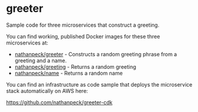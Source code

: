 # greeter

Sample code for three microservices that construct a greeting.

You can find working, published Docker images for these three microservices at:

* [nathanpeck/greeter](https://hub.docker.com/r/nathanpeck/greeter/) - Constructs a random greeting phrase from a greeting and a name.
* [nathanpeck/greeting](https://hub.docker.com/r/nathanpeck/greeting/) - Returns a random greeting
* [nathanpeck/name](https://hub.docker.com/r/nathanpeck/name/) - Returns a random name

You can find an infrastructure as code sample that deploys the microservice stack automatically on AWS here:

https://github.com/nathanpeck/greeter-cdk
